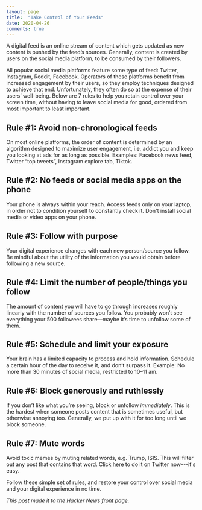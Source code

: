 ```yaml
---
layout: page
title:  "Take Control of Your Feeds"
date: 2020-04-26
comments: true
---
```


A digital feed is an online stream of content which gets updated as new content is pushed by the feed’s sources. Generally, content is created by users on the social media platform, to be consumed by their followers.

All popular social media platforms feature some type of feed: Twitter, Instagram, Reddit, Facebook. Operators of these platforms benefit from increased engagement by their users, so they employ techniques designed to achieve that end. Unfortunately, they often do so at the expense of their users’ well-being. Below are 7 rules to help you retain control over your screen time, without having to leave social media for good, ordered from most important to least important.

## Rule #1: Avoid non-chronological feeds

On most online platforms, the order of content is determined by an algorithm designed to maximize user engagement, i.e. addict you and keep you looking at ads for as long as possible. Examples: Facebook news feed, Twitter “top tweets”, Instagram explore tab, Tiktok.

## Rule #2: No feeds or social media apps on the phone

Your phone is always within your reach. Access feeds only on your laptop, in order not to condition yourself to constantly check it. Don't install social media or video apps on your phone.

## Rule #3: Follow with purpose

Your digital experience changes with each new person/source you follow. Be mindful about the utility of the information you would obtain before following a new source.

## Rule #4: Limit the number of people/things you follow

The amount of content you will have to go through increases roughly linearly with the number of sources you follow. You probably won’t see everything your 500 followees share—maybe it’s time to unfollow some of them.

## Rule #5: Schedule and limit your exposure

Your brain has a limited capacity to process and hold information. Schedule a certain hour of the day to receive it, and don’t surpass it. Example: No more than 30 minutes of social media, restricted to 10–11 am.

## Rule #6: Block generously and ruthlessly

If you don’t like what you’re seeing, block or unfollow *immediately*. This is the hardest when someone posts content that is sometimes useful, but otherwise annoying too. Generally, we put up with it for too long until we block someone.

## Rule #7: Mute words

Avoid toxic memes by muting related words, e.g. Trump, ISIS. This will filter out any post that contains that word. Click [here](https://twitter.com/settings/muted_keywords) to do it on Twitter now---it's easy.

Follow these simple set of rules, and restore your control over social media and your digital experience in no time.

*This post made it to the Hacker News [front page](https://news.ycombinator.com/item?id=23662874).*

